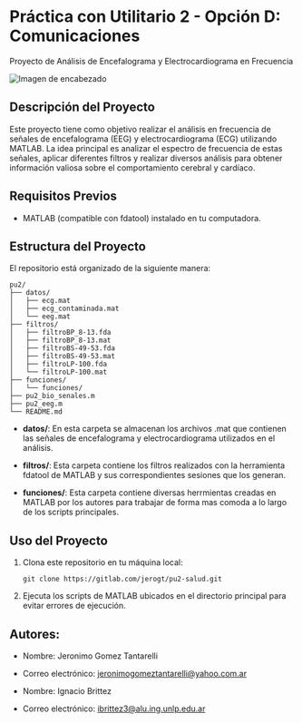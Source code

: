 # Práctica con Utilitario 2 - Opción D: Comunicaciones
Proyecto de Análisis de Encefalograma y Electrocardiograma en Frecuencia

![Imagen de encabezado](ruta_de_la_imagen.png)

## Descripción del Proyecto

Este proyecto tiene como objetivo realizar el análisis en frecuencia de señales de encefalograma (EEG) y electrocardiograma (ECG) utilizando MATLAB. La idea principal es analizar el espectro de frecuencia de estas señales, aplicar diferentes filtros y realizar diversos análisis para obtener información valiosa sobre el comportamiento cerebral y cardíaco.

## Requisitos Previos

- MATLAB (compatible con fdatool) instalado en tu computadora.

## Estructura del Proyecto

El repositorio está organizado de la siguiente manera:

```
pu2/
├── datos/
│   ├── ecg.mat
│   ├── ecg_contaminada.mat
│   └── eeg.mat
├── filtros/
│   ├── filtroBP_8-13.fda
│   ├── filtroBP_8-13.mat
│   ├── filtroBS-49-53.fda
│   ├── filtroBS-49-53.mat
│   ├── filtroLP-100.fda
│   └── filtroLP-100.mat
├── funciones/
│   └── funciones/
├── pu2_bio_senales.m
├── pu2_eeg.m
└── README.md
```

- **datos/**: En esta carpeta se almacenan los archivos .mat que contienen las señales de encefalograma y electrocardiograma utilizados en el análisis.

- **filtros/**: Esta carpeta contiene los filtros realizados con la herramienta fdatool de MATLAB y sus correspondientes sesiones que los generan.

- **funciones/**: Esta carpeta contiene diversas herrmientas creadas en MATLAB por los autores para trabajar de forma mas comoda a lo largo de los scripts principales.

## Uso del Proyecto

1. Clona este repositorio en tu máquina local:

   ```
   git clone https://gitlab.com/jerogt/pu2-salud.git
   ```

3. Ejecuta los scripts de MATLAB ubicados en el directorio principal para evitar errores de ejecución.

## Autores:

- Nombre: Jeronimo Gomez Tantarelli
- Correo electrónico: jeronimogomeztantarelli@yahoo.com.ar

- Nombre: Ignacio Brittez
- Correo electrónico: ibrittez3@alu.ing.unlp.edu.ar
